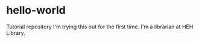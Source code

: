 # hello-world
Tutorial repository
   I'm trying this out for the first time.
   I'm a librarian at HEH Library.
